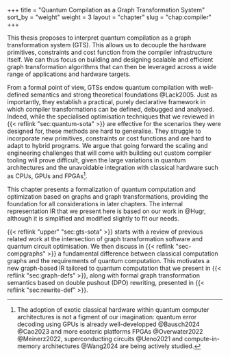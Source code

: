 +++
title = "Quantum Compilation as a Graph Transformation System"
sort_by = "weight"
weight = 3
layout = "chapter"
slug = "chap:compiler"
+++

This thesis proposes to interpret quantum compilation as a graph
transformation system (GTS).
This allows us to decouple the hardware primitives, constraints and cost function
from the compiler infrastructure itself.
We can thus focus on building and designing scalable and efficient graph
transformation algorithms that can then be leveraged across a wide range of
applications and hardware targets.

From a formal point of view, GTSs endow quantum compilation with
well-defined semantics and strong theoretical foundations @Lack2005.
Just as importantly, they establish a practical, purely
declarative framework in which compiler transformations can be defined, debugged
and analysed.
Indeed, while the specialised optimisation techniques that we reviewed in
{{< reflink "sec:quantum-sota" >}} are effective for the scenarios they
were designed for, these methods are hard to generalise.
They struggle to incorporate new primitives, constraints
or cost functions and are hard to adapt to hybrid programs.
We argue that going forward the scaling and engineering challenges
that will come with building out custom compiler tooling will prove difficult,
given the large variations in quantum architectures and the unavoidable
integration with classical hardware such as CPUs, GPUs and FPGAs[^whyfpga].
[^whyfpga]: The adoption of exotic classical hardware within quantum computer
architectures is not a figment of
our imagination: quantum error decoding using GPUs is already
well-developped @Bausch2024 @Cao2023 and more esoteric platforms
FPGAs @Overwater2022 @Meinerz2022, superconducting circuits @Ueno2021 and
compute-in-memory architectures @Wang2024
are being actively studied.


This chapter presents a formalization of quantum computation and optimization
based on graphs and graph transformations, providing the foundation for
all considerations in later chapters.
The internal representation IR that we present here is based on our work in @Hugr, although
it is simplified and modified slightly to fit our needs.

{{< reflink "upper" "sec:gts-sota" >}} starts with a review of previous
related work at the intersection of graph transformation software
and quantum circuit optimisation.
We then discuss in {{< reflink "sec-compgraphs" >}} a fundamental difference
between classical computation graphs and the requirements of quantum computation.
This motivates a new graph-based IR tailored to quantum
computation that we present in {{< reflink "sec:graph-defs" >}},
along with formal graph transformation semantics based on double pushout (DPO) rewriting,
presented in {{< reflink "sec:rewrite-def" >}}.

